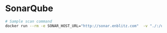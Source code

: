 # SonarQube

```bash
# Sample scan command
docker run --rm -e SONAR_HOST_URL="http://sonar.enblitz.com"  -v "./:/usr/src" sonarsource/sonar-scanner-cli
```